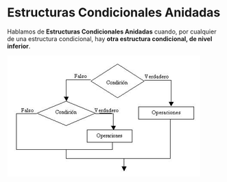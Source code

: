 # Estructuras Condicionales Anidadas

Hablamos de **Estructuras Condicionales Anidadas** cuando, por cualquier de una estructura condicional, hay **otra estructura condicional, de nivel inferior**.

![Estructura Condicional Anidada](https://github.com/JuananA1000/PythonYa/blob/main/04.%20Estructuras%20Condicionales/02.%20Condicionales%20Anidados/ECA.jpg?raw=true)
